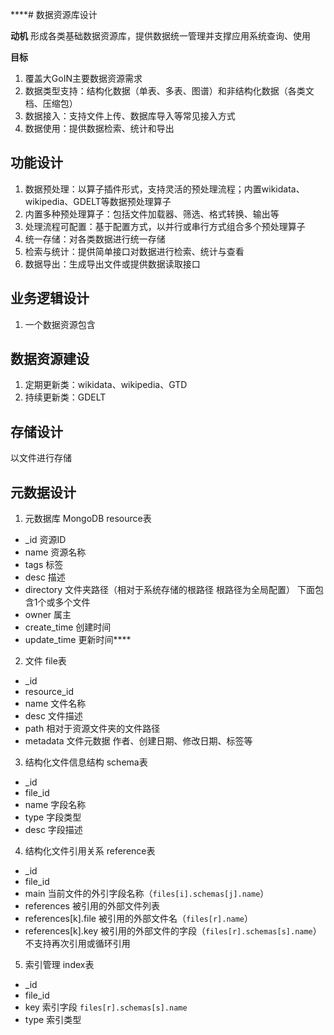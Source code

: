 ****# 数据资源库设计

**动机** 形成各类基础数据资源库，提供数据统一管理并支撑应用系统查询、使用

**目标**
1. 覆盖大GoIN主要数据资源需求
2. 数据类型支持：结构化数据（单表、多表、图谱）和非结构化数据（各类文档、压缩包）
3. 数据接入：支持文件上传、数据库导入等常见接入方式
4. 数据使用：提供数据检索、统计和导出

## 功能设计
1. 数据预处理：以算子插件形式，支持灵活的预处理流程；内置wikidata、wikipedia、GDELT等数据预处理算子
2. 内置多种预处理算子：包括文件加载器、筛选、格式转换、输出等
3. 处理流程可配置：基于配置方式，以并行或串行方式组合多个预处理算子
4. 统一存储：对各类数据进行统一存储
5. 检索与统计：提供简单接口对数据进行检索、统计与查看
6. 数据导出：生成导出文件或提供数据读取接口

## 业务逻辑设计
1. 一个数据资源包含


## 数据资源建设
1. 定期更新类：wikidata、wikipedia、GTD
2. 持续更新类：GDELT

## 存储设计
以文件进行存储

## 元数据设计
1. 元数据库 MongoDB resource表
- _id 资源ID
- name 资源名称
- tags 标签
- desc 描述
- directory 文件夹路径（相对于系统存储的根路径 根路径为全局配置） 下面包含1个或多个文件
- owner 属主
- create_time 创建时间
- update_time 更新时间****

2. 文件 file表
- _id 
- resource_id
- name 文件名称
- desc 文件描述
- path 相对于资源文件夹的文件路径
- metadata 文件元数据 作者、创建日期、修改日期、标签等

3. 结构化文件信息结构 schema表
- _id
- file_id
- name 字段名称
- type 字段类型
- desc 字段描述

4. 结构化文件引用关系 reference表
- _id
- file_id
- main 当前文件的外引字段名称（`files[i].schemas[j].name`）
- references 被引用的外部文件列表
- references[k].file 被引用的外部文件名（`files[r].name`）
- references[k].key 被引用的外部文件的字段（`files[r].schemas[s].name`） 不支持再次引用或循环引用

5. 索引管理 index表
- _id
- file_id 
- key 索引字段 `files[r].schemas[s].name`
- type 索引类型 

